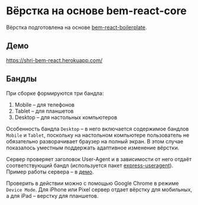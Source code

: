 Вёрстка на основе bem-react-core
================================

Вёрстка подготовлена на основе [bem-react-boilerplate](https://github.com/bem/bem-react-boilerplate).

Демо
----

https://shri-bem-react.herokuapp.com/

Бандлы
------

При сборке формируются три бандла:

1. Mobile – для телефонов
2. Tablet – для планшетов
3. Desktop – для настольных компьютеров

Особенность бандла `Desktop` – в него включается содержимое бандлов `Mobile` и `Tablet`, поскольку на настольном компьютере пользователь не обязательно разворачивает браузер на полный экран. В этом случае показалось уместным поддержать адаптивное изменение вёрстки.

Сервер проверяет заголовок User-Agent и в зависимости от него отдаёт соответствующий бандл (используется пакет [express-useragent](https://www.npmjs.com/package/express-useragent)). Пример работы сервера – в [демо](https://shri-bem-react.herokuapp.com/).

Проверить в действии можно с помощью Google Chrome в режиме `Device Mode`. Для iPhone или Pixel сервер отдает вёрстку для мобильных, а для iPad – верстку для планшетов.
